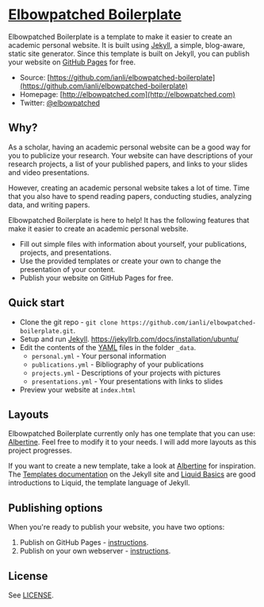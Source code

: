 # [Elbowpatched Boilerplate](http://elbowpatched.com)

Elbowpatched Boilerplate is a template to make it easier to create an academic personal website.
It is built using [Jekyll](http://jekyllrb.com/), a simple, blog-aware, static site generator.
Since this template is built on Jekyll, 
you can publish your website on [GitHub Pages](https://pages.github.com/) for free.

* Source: [https://github.com/ianli/elbowpatched-boilerplate](https://github.com/ianli/elbowpatched-boilerplate)
* Homepage: [http://elbowpatched.com](http://elbowpatched.com)
* Twitter: [@elbowpatched](http://twitter.com/elbowpatched)


## Why?

As a scholar, having an academic personal website can be a good way for you to publicize your research.
Your website can have descriptions of your research projects, 
a list of your published papers, 
and links to your slides and video presentations.

However, creating an academic personal website takes a lot of time.
Time that you also have to spend reading papers, conducting studies, analyzing data, and writing papers.

Elbowpatched Boilerplate is here to help!
It has the following features that make it easier to create an academic personal website.

* Fill out simple files with information about yourself, your publications, projects, and presentations.
* Use the provided templates or create your own to change the presentation of your content.
* Publish your website on GitHub Pages for free.


## Quick start

* Clone the git repo - `git clone https://github.com/ianli/elbowpatched-boilerplate.git`.
* Setup and run [Jekyll](http://jekyllrb.com/). https://jekyllrb.com/docs/installation/ubuntu/
* Edit the contents of the [YAML](http://en.wikipedia.org/wiki/YAML) files in the folder `_data`.
  * `personal.yml` - Your personal information
  * `publications.yml` - Bibliography of your publications
  * `projects.yml` - Descriptions of your projects with pictures
  * `presentations.yml` - Your presentations with links to slides
* Preview your website at `index.html`


## Layouts

Elbowpatched Boilerplate currently only has one template that you can use: 
[Albertine](https://github.com/ianli/elbowpatched-boilerplate/blob/gh-pages/_layouts/albertine.html).
Feel free to modify it to your needs.
I will add more layouts as this project progresses.

If you want to create a new template, take a look at 
[Albertine](https://github.com/ianli/elbowpatched-boilerplate/blob/gh-pages/_layouts/albertine.html) 
for inspiration. 
The [Templates documentation](http://jekyllrb.com/docs/templates/) on the Jekyll site and
[Liquid Basics](http://docs.shopify.com/themes/liquid-documentation/basics) 
are good introductions to Liquid, the template language of Jekyll.


## Publishing options

When you're ready to publish your website, you have two options:

1. Publish on GitHub Pages - [instructions](https://pages.github.com/).
2. Publish on your own webserver - [instructions](http://jekyllrb.com/docs/deployment-methods/).


## License

See [LICENSE](https://github.com/ianli/elbowpatched-boilerplate/blob/gh-pages/LICENSE).